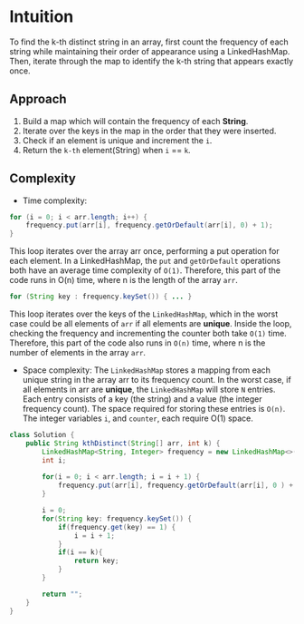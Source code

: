 # Intuition

To find the k-th distinct string in an array, first count the frequency of each string while maintaining their order of appearance using a LinkedHashMap. Then, iterate through the map to identify the k-th string that appears exactly once.

## Approach

1. Build a map which will contain the frequency of each **String**.
2. Iterate over the keys in the map in the order that they were inserted.
3. Check if an element is unique and increment the `i`.
4. Return the `k-th` element(String) when `i` == `k`.

## Complexity

- Time complexity:

```Java
for (i = 0; i < arr.length; i++) { 
    frequency.put(arr[i], frequency.getOrDefault(arr[i], 0) + 1); 
}
```

This loop iterates over the array arr once, performing a put operation for each element.
In a LinkedHashMap, the `put` and `getOrDefault` operations both have an average time complexity of `O(1)`.
Therefore, this part of the code runs in O(n) time, where n is the length of the array `arr`.

```Java
for (String key : frequency.keySet()) { ... }
```

This loop iterates over the keys of the `LinkedHashMap`, which in the worst case could be all elements of `arr` if all elements are **unique**.
Inside the loop, checking the frequency and incrementing the counter both take `O(1)` time.
Therefore, this part of the code also runs in `O(n)` time, where n is the number of elements in the array `arr`.

- Space complexity:
The `LinkedHashMap` stores a mapping from each unique string in the array arr to its frequency count. In the worst case, if all elements in arr are **unique**, the `LinkedHashMap` will store `N` entries.
Each entry consists of a key (the string) and a value (the integer frequency count). The space required for storing these entries is `O(n)`.
The integer variables `i`, and `counter`, each require O(1) space.

```Java
class Solution {
    public String kthDistinct(String[] arr, int k) {
        LinkedHashMap<String, Integer> frequency = new LinkedHashMap<>();
        int i;
        
        for(i = 0; i < arr.length; i = i + 1) {
            frequency.put(arr[i], frequency.getOrDefault(arr[i], 0 ) + 1);
        }

        i = 0;
        for(String key: frequency.keySet()) {
            if(frequency.get(key) == 1) {
                i = i + 1;
            }
            if(i == k){
                return key;
            }
        }

        return "";
    }
}
```

